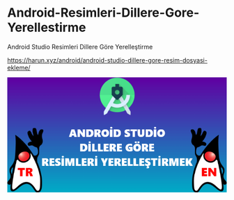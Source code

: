# Android-Resimleri-Dillere-Gore-Yerellestirme
 Android Studio Resimleri Dillere Göre Yerelleştirme
 
 https://harun.xyz/android/android-studio-dillere-gore-resim-dosyasi-ekleme/
 
![Android Studio Resimleri Yerelleştirme](android_studio_dillere_gore_resim_dosyasi.png)
